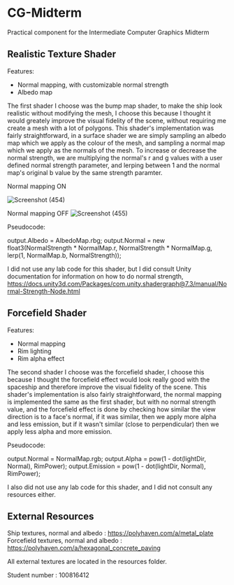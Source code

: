 # CG-Midterm
Practical component for the Intermediate Computer Graphics Midterm

## Realistic Texture Shader

Features:

- Normal mapping, with customizable normal strength
- Albedo map

The first shader I choose was the bump map shader, to make the ship look realistic without modifying the mesh, I choose this because I thought it would greately improve the visual fidelity of the scene, without requiring me create a mesh with a lot of polygons. This shader's implementation was fairly straightforward, in a surface shader we are simply sampling an albedo map which we apply as the colour of the mesh, and sampling a normal map which we apply as the normals of the mesh. To increase or decrease the normal strength, we are multiplying the normal's r and g values with a user defined normal strength parameter, and lerping between 1 and the normal map's original b value by the same strength paramter.

Normal mapping ON

![Screenshot (454)](https://user-images.githubusercontent.com/86686062/218820649-2902f331-abe2-459a-8aea-62b96cdadbd1.png)


Normal mapping OFF
![Screenshot (455)](https://user-images.githubusercontent.com/86686062/218820793-1d32ca4f-1b9c-4492-b738-c51d9afc28c8.png)


Pseudocode:

output.Albedo = AlbedoMap.rbg;
output.Normal = new float3(NormalStrength * NormalMap.r, NormalStrength * NormalMap.g, lerp(1, NormalMap.b, NormalStrength));

I did not use any lab code for this shader, but I did consult Unity documentation for information on how to do normal strength, https://docs.unity3d.com/Packages/com.unity.shadergraph@7.3/manual/Normal-Strength-Node.html

## Forcefield Shader

Features:

- Normal mapping
- Rim lighting
- Rim alpha effect

The second shader I choose was the forcefield shader, I choose this because I thought the forcefield effect would look really good with the spaceship and therefore improve the visual fidelity of the scene. This shader's implementation is also fairly straightforward, the normal mapping is implemented the same as the first shader, but with no normal strength value, and the forcefield effect is done by checking how similar the view direction is to a face's normal, if it was similar, then we apply more alpha and less emission, but if it wasn't similar (close to perpendicular) then we apply less alpha and more emission.

Pseudocode:

output.Normal = NormalMap.rgb;
output.Alpha = pow(1 - dot(lightDir, Normal), RimPower);
output.Emission = pow(1 - dot(lightDir, Normal), RimPower);

I also did not use any lab code for this shader, and I did not consult any resources either.


## External Resources

Ship textures, normal and albedo : https://polyhaven.com/a/metal_plate
Forcefield textures, normal and albedo : https://polyhaven.com/a/hexagonal_concrete_paving

All external textures are located in the resources folder.

Student number : 100816412
